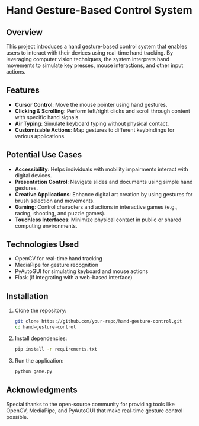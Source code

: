 # Hand Gesture-Based Control System

## Overview

This project introduces a hand gesture-based control system that enables users to interact with their devices using real-time hand tracking. By leveraging computer vision techniques, the system interprets hand movements to simulate key presses, mouse interactions, and other input actions.

## Features

- **Cursor Control**: Move the mouse pointer using hand gestures.
- **Clicking & Scrolling**: Perform left/right clicks and scroll through content with specific hand signals.
- **Air Typing**: Simulate keyboard typing without physical contact.
- **Customizable Actions**: Map gestures to different keybindings for various applications.

## Potential Use Cases

- **Accessibility**: Helps individuals with mobility impairments interact with digital devices.
- **Presentation Control**: Navigate slides and documents using simple hand gestures.
- **Creative Applications**: Enhance digital art creation by using gestures for brush selection and movements.
- **Gaming**: Control characters and actions in interactive games (e.g., racing, shooting, and puzzle games).
- **Touchless Interfaces**: Minimize physical contact in public or shared computing environments.

## Technologies Used

- OpenCV for real-time hand tracking
- MediaPipe for gesture recognition
- PyAutoGUI for simulating keyboard and mouse actions
- Flask (if integrating with a web-based interface)

## Installation

1. Clone the repository:
   ```bash
   git clone https://github.com/your-repo/hand-gesture-control.git
   cd hand-gesture-control
   ```
2. Install dependencies:
   ```bash
   pip install -r requirements.txt
   ```
3. Run the application:
   ```bash
   python game.py
   ```

## Acknowledgments

Special thanks to the open-source community for providing tools like OpenCV, MediaPipe, and PyAutoGUI that make real-time gesture control possible.
